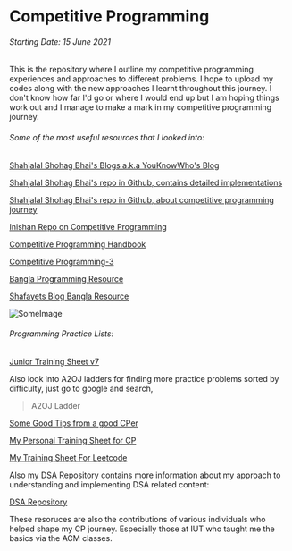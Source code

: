 # Competitive Programming

###### Starting Date: 15 June 2021
This is the repository where I outline my competitive programming experiences and approaches to different problems. I hope to upload my codes along with the new approaches I learnt throughout this journey. I don't know how far I'd go or where I would end up but I am hoping things work out and I manage to make a mark in my competitive programming journey.

###### Some of the most useful resources that I looked into:

[Shahjalal Shohag Bhai's Blogs a.k.a YouKnowWho's Blog](https://codeforces.com/blog/entry/95106?fbclid=IwAR1w3oLbHiY1EDH0ucT1-Qkb2fHWeuKQjVaiklcqpIxCOawrOledX7Sfgwo)

[Shahjalal Shohag Bhai's repo in Github, contains detailed implementations](https://github.com/ShahjalalShohag/code-library)

[Shahjalal Shohag Bhai's repo in Github, about competitive programming journey](https://github.com/ShahjalalShohag/Competitive-Programming-A-Complete-Guideline)

[Inishan Repo on Competitive Programming](https://github.com/lnishan/awesome-competitive-programming)

[Competitive Programming Handbook](https://drive.google.com/file/d/1lWrMyp3bNgAebbpVaeOnHOBhjM1HU_JZ/view?usp=sharing)

[Competitive Programming-3](https://drive.google.com/file/d/17FlWGk0NLfIEY21MN-cS-PNj_fGvjSmm/view?usp=sharing)

[Bangla Programming Resource](https://github.com/me-shaon/bangla-programming-resources)

[Shafayets Blog Bangla Resource](https://www.shafaetsplanet.com/)

![SomeImage](https://drive.google.com/file/d/10MvSBRnJDChk3QOqvW6NhvJDxKArNCqO/view?usp=sharing)
###### Programming Practice Lists:

[Junior Training Sheet v7](https://docs.google.com/spreadsheets/d/1iJZWP2nS_OB3kCTjq8L6TrJJ4o-5lhxDOyTaocSYc-k/edit?usp=sharing)

Also look into A2OJ ladders for finding more practice problems sorted by difficulty, just go to google and search,
> A2OJ Ladder


[Some Good Tips from a good CPer](https://medium.com/@pankajkumar12/my-tips-for-competitive-programmers-2f0658695a0b)


[My Personal Training Sheet for CP](https://docs.google.com/spreadsheets/d/1Kw10V4A8UNoeDt0JC9ho7FHuLokmUZKGYYTzxb3AxQo/edit?usp=sharing)

[My Training Sheet For Leetcode](https://docs.google.com/spreadsheets/d/16k05a0XT2iqQCTFUvr3k2uesyi-v28zcSDszyz3XfZc/edit?usp=sharing)

Also my DSA Repository contains more information about my approach to understanding and implementing DSA related content:

[DSA Repository](https://github.com/mirzaazwad/Data-Structures-And-Algorithms)

These resoruces are also the contributions of various individuals who helped shape my CP journey. Especially those at IUT who taught me the basics via the ACM classes.

